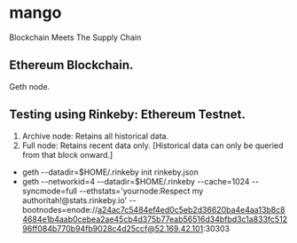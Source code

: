 # mango
Blockchain Meets The Supply Chain

## Ethereum Blockchain.

Geth node.

## Testing using Rinkeby: Ethereum Testnet.

1. Archive node: Retains all historical data.
2. Full node: Retains recent data only. [Historical data can only be queried from that block onward.]

- geth --datadir=$HOME/.rinkeby init rinkeby.json
- geth --networkid=4 --datadir=$HOME/.rinkeby --cache=1024 --syncmode=full --ethstats='yournode:Respect my authoritah!@stats.rinkeby.io' --bootnodes=enode://a24ac7c5484ef4ed0c5eb2d36620ba4e4aa13b8c84684e1b4aab0cebea2ae45cb4d375b77eab56516d34bfbd3c1a833fc51296ff084b770b94fb9028c4d25ccf@52.169.42.101:30303

